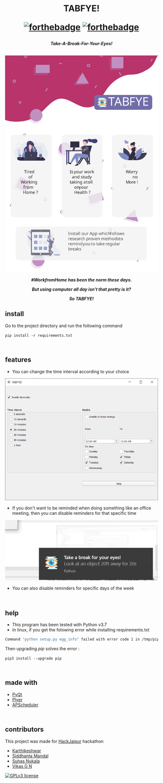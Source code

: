<h1 align="center">TABFYE!
<br>

[![forthebadge](https://forthebadge.com/images/badges/made-with-python.svg)](https://forthebadge.com)
[![forthebadge](https://forthebadge.com/images/badges/built-by-developers.svg)](https://forthebadge.com)

</h1>

<h5 align="center">Take-A-Break-For-Your-Eyes!
<br>

<br>

![tabfye-screenshot](/Images/TABFYE-poster.svg)

#WorkfromHome has been the norm these days.

But using computer all day isn't that pretty is it?

So TABFYE!

## install

Go to the project directory and run the following command

`pip install -r requirements.txt`

<br>

## features
* You can change the time interval according to your choice


![screenshot](/Images/TABFYE-screenshot.png)


* If you don't want to be reminded when doing something like an office meeting, then you can disable reminders for that specific time


![notification screenshot](/Images/TABFYE-notification.png)

* You can also disable reminders for specific days of the week



<br>

## help

* This program has been tested with Python v3.7
* In linux, if you get the folowing error while installing requirements.txt

```bash
Command "python setup.py egg_info" failed with error code 1 in /tmp/pip-build-6f97az8k/PyQt5/
```
Then upgrading *pip* solves the error :

`pip3 install --upgrade pip`

<br>

## made with

* [PyQt](https://riverbankcomputing.com/software/pyqt/intro)
* [Plyer](https://github.com/kivy/plyer)
* [APScheduler](https://github.com/agronholm/apscheduler)

<br>

## contributors

This project was made for [HackJaipur](https://hackjaipur.com) hackathon

* [Karthikeshwar](https://github.com/Karthikeshwar1)
* [Siddhanta Mandal](https://github.com/Siddhanta-10)
* [Suhas Nukala](https://github.com/suhasnukala2005)
* [Vikas G N](https://github.com/vikasgn2)

[![GPLv3 license](https://img.shields.io/badge/License-GPLv3-blue.svg)](http://perso.crans.org/besson/LICENSE.html)
